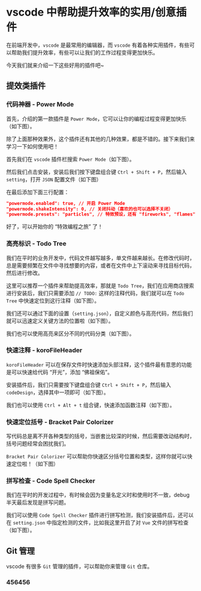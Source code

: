 # vscode 中帮助提升效率的实用/创意插件

在前端开发中，`vscode` 是最常用的编辑器，而 `vscode` 有着各种实用插件，有些可以帮助我们提升效率，有些可以让我们的工作过程变得更加快乐。

今天我们就来介绍一下这些好用的插件吧~

## 提效类插件

### 代码神器 - Power Mode

首先，介绍的第一款插件是 `Power Mode`，它可以让你的编程过程变得更加快乐（如下图）。

除了上面那种效果外，这个插件还有其他的几种效果，都是不错的。接下来我们来学习一下如何使用吧！

首先我们在 `vscode` 插件栏搜索 `Power Mode`（如下图）。

然后我们点击安装，安装后我们按下键盘组合键 `Ctrl + Shift + P`，然后输入 `setting`，打开 `JSON` 配置文件（如下图）

在最后添加下面三行配置：

```json
"powermode.enabled": true, // 开启 Power Mode
"powermode.shakeIntensity": 0, // 关闭抖动（喜欢的也可以选择不关闭）
"powermode.presets": "particles", // 特效预设，还有 "fireworks", "flames", "magic", "clippy", "simple-rift", "exploding-rift"
```

好了，可以开始你的 “特效编程之旅” 了！

### 高亮标识 - Todo Tree

我们在平时的业务开发中，代码文件越写越多，单文件越来越长。在修改代码时，总是需要频繁在文件中寻找想要的内容，或者在文件中上下滚动来寻找目标代码，然后进行修改。

这里可以推荐一个插件来帮助提高效率，那就是 `Todo Tree`，我们在应用商店搜索进行安装后，我们只需要添加 `// TODO:` 这样的注释代码，我们就可以在 `Todo Tree` 中快速定位到这行注释（如下图）。

我们还可以通过下面的设置（`setting.json`），自定义颜色与高亮代码，然后我们就可以迅速定义关键方法的位置啦（如下图）。

我们也可以使用高亮来区分不同的代码分类（如下图）。


### 快速注释 - koroFileHeader

`koroFileHeader` 可以在保存文件时快速添加头部注释，这个插件最有意思的功能是可以快速给代码 “开光”，添加 “佛祖保佑”。

安装插件后，我们只需要按下键盘组合键 `Ctrl + Shift + P`，然后输入 `codeDesign`，选择其中一项即可（如下图）。

我们也可以使用 `Ctrl + Alt + t` 组合键，快速添加函数注释（如下图）。

### 快速定位括号 - Bracket Pair Colorizer

写代码总是离不开各种类型的括号，当嵌套比较深的时候，然后需要改动结构时，括号问题经常会困扰我们。

`Bracket Pair Colorizer` 可以帮助你快速区分括号位置和类型，这样你就可以快速定位啦！（如下图）

### 拼写检查 - Code Spell Checker

我们在平时的开发过程中，有时候会因为变量名定义时和使用时不一致，debug 半天最后发现是拼写问题。

我们可以使用 `Code Spell Checker` 插件进行拼写检测，我们安装插件后，还可以在 `setting.json` 中指定检测的文件，比如我这里开启了对 `Vue` 文件的拼写检查（如下图）。

## Git 管理

vscode 有很多 `Git` 管理的插件，可以帮助你来管理 `Git` 仓库。

### 456456